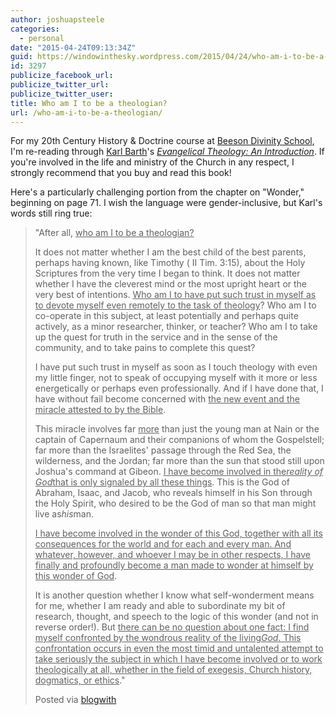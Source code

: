 ```yaml
---
author: joshuapsteele
categories:
  - personal
date: "2015-04-24T09:13:34Z"
guid: https://windowinthesky.wordpress.com/2015/04/24/who-am-i-to-be-a-theologian/
id: 3297
publicize_facebook_url:
publicize_twitter_url:
publicize_twitter_user:
title: Who am I to be a theologian?
url: /who-am-i-to-be-a-theologian/
---
```


For my 20th Century History &amp; Doctrine course at [Beeson Divinity School](http://www.beesondivinity.com/), I'm re-reading through [Karl Barth](http://en.wikipedia.org/wiki/Karl_Barth)'s *[Evangelical Theology: An Introduction](http://www.amazon.com/Evangelical-Theology-Introduction-Karl-Barth/dp/0802818196)*. If you're involved in the life and ministry of the Church in any respect, I strongly recommend that you buy and read this book!

Here's a particularly challenging portion from the chapter on "Wonder," beginning on page 71. I wish the language were gender-inclusive, but Karl's words still ring true:

> "After all, <u>who am I to be a theologian?</u>
> 
> It does not matter whether I am the best child of the best parents, perhaps having known, like Timothy ( II Tim. 3:15), about the Holy Scriptures from the very time I began to think. It does not matter whether I have the cleverest mind or the most upright heart or the very best of intentions. <u>Who am I to have put such trust in myself as to devote myself even remotely to the task of theology</u>? Who am I to co-operate in this subject, at least potentially and perhaps quite actively, as a minor researcher, thinker, or teacher? Who am I to take up the quest for truth in the service and in the sense of the community, and to take pains to complete this quest?
> 
> I have put such trust in myself as soon as I touch theology with even my little finger, not to speak of occupying myself with it more or less energetically or perhaps even professionally. And if I have done that, I have without fail become concerned with <u>the new event and the miracle attested to by the Bible</u>.
> 
> This miracle involves far <u>more</u> than just the young man at Nain or the captain of Capernaum and their companions of whom the Gospelstell; far more than the Israelites' passage through the Red Sea, the wilderness, and the Jordan; far more than the sun that stood still upon Joshua's command at Gibeon. <u>I have become involved in the*reality of God*that is only signaled by all these things</u>. This is the God of Abraham, Isaac, and Jacob, who reveals himself in his Son through the Holy Spirit, who desired to be the God of man so that man might live as*his*man.
> 
> <u>I have become involved in the wonder of this God, together with all its consequences for the world and for each and every man. And whatever, however, and whoever I may be in other respects, I have finally and profoundly become a man made to wonder at himself by this wonder of God</u>.
> 
> It is another question whether I know what self-wonderment means for me, whether I am ready and able to subordinate my bit of research, thought, and speech to the logic of this wonder (and not in reverse order!). But <u>there can be no question about one fact: I find myself confronted by the wondrous reality of the living*God*. This confrontation occurs in even the most timid and untalented attempt to take seriously the subject in which I have become involved or to work theologically at all, whether in the field of exegesis, Church history, dogmatics, or ethics</u>."
> 
> Posted via [blogwith](http://blogwith.co)
